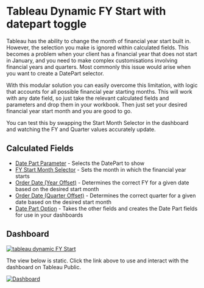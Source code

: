 # Tableau Dynamic FY Start with datepart toggle
Tableau has the ability to change the month of financial year start built in. However, the selection you make is ignored within calculated fields. This becomes a problem when your client has a financial year that does not start in January, and you need to make complex customisations involving financial years and quarters. Most commonly this issue would arise when you want to create a DatePart selector.

With this modular solution you can easily overcome this limitation, with logic that accounts for all possible financial year starting months.
This will work with any date field, so just take the relevant calculated fields and parameters and drop them in your workbook. Then just set your desired financial year start month and you are good to go.

You can test this by swapping the Start Month Selector in the dashboard and watching the FY and Quarter values accurately update.
 
 ## Calculated Fields
- [Date Part Parameter](https://github.com/Kyle-Ross/Tableau-Dynamic-FY-Start-with-datepart-toggle/blob/80f04ee26c14aa85dfb8c8efb59874f16f0e07db/Calculated%20Field%20Formulas/Date%20Part%20Parameter.txt) - Selects the DatePart to show
- [FY Start Month Selector](https://github.com/Kyle-Ross/Tableau-Dynamic-FY-Start-with-datepart-toggle/blob/80f04ee26c14aa85dfb8c8efb59874f16f0e07db/Calculated%20Field%20Formulas/FY%20Start%20Month%20Selector.txt) - Sets the month in which the financial year starts
- [Order Date (Year Offset)](https://github.com/Kyle-Ross/Tableau-Dynamic-FY-Start-with-datepart-toggle/blob/80f04ee26c14aa85dfb8c8efb59874f16f0e07db/Calculated%20Field%20Formulas/Order%20Date%20(Year%20Offset).txt) - Determines the correct FY for a given date based on the desired start month
- [Order Date (Quarter Offset)](https://github.com/Kyle-Ross/Tableau-Dynamic-FY-Start-with-datepart-toggle/blob/80f04ee26c14aa85dfb8c8efb59874f16f0e07db/Calculated%20Field%20Formulas/Order%20Date%20(Quarter%20Offset).txt) - Determines the correct quarter for a given date based on the desired start month
- [Date Part Option](https://github.com/Kyle-Ross/Tableau-Dynamic-FY-Start-with-datepart-toggle/blob/80f04ee26c14aa85dfb8c8efb59874f16f0e07db/Calculated%20Field%20Formulas/Date%20Part%20Option.txt) - Takes the other fields and creates the Date Part fields for use in your dashboards
 
 ## Dashboard
 
  [![tableau dynamic FY Start](https://img.shields.io/badge/review_on_tableau_public-1DA1F2?style=for-the-badge&logo=tableau&logoColor=white)](https://public.tableau.com/app/profile/kyle.ross6552)
 
 The view below is static. Click the link above to use and interact with the dashboard on Tableau Public.
 
 <div class='tableauPlaceholder' id='viz1655004578367' style='position: relative'><noscript><a href='#'><img alt='Dashboard ' src='https:&#47;&#47;public.tableau.com&#47;static&#47;images&#47;Dy&#47;DynamicFYStartwithdateparttoggle&#47;ExampleDash&#47;1_rss.png' style='border: none' /></a></noscript><object class='tableauViz'  style='display:none;'><param name='host_url' value='https%3A%2F%2Fpublic.tableau.com%2F' /> <param name='embed_code_version' value='3' /> <param name='site_root' value='' /><param name='name' value='DynamicFYStartwithdateparttoggle&#47;ExampleDash' /><param name='tabs' value='no' /><param name='toolbar' value='yes' /><param name='static_image' value='https:&#47;&#47;public.tableau.com&#47;static&#47;images&#47;Dy&#47;DynamicFYStartwithdateparttoggle&#47;ExampleDash&#47;1.png' /> <param name='animate_transition' value='yes' /><param name='display_static_image' value='yes' /><param name='display_spinner' value='yes' /><param name='display_overlay' value='yes' /><param name='display_count' value='yes' /><param name='language' value='en-US' /></object></div>
